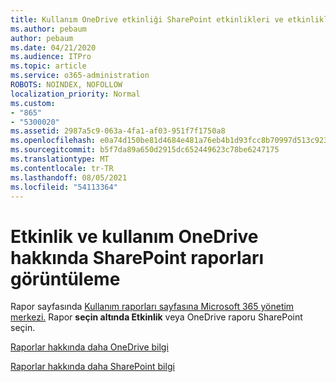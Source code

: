 ```yaml
---
title: Kullanım OneDrive etkinliği SharePoint etkinlikleri ve etkinlikleri izleme
ms.author: pebaum
author: pebaum
ms.date: 04/21/2020
ms.audience: ITPro
ms.topic: article
ms.service: o365-administration
ROBOTS: NOINDEX, NOFOLLOW
localization_priority: Normal
ms.custom:
- "865"
- "5300020"
ms.assetid: 2987a5c9-063a-4fa1-af03-951f7f1750a8
ms.openlocfilehash: e0a74d150be81d4684e481a76eb4b1d93fcc8b70997d513c9230406f520d1ec2
ms.sourcegitcommit: b5f7da89a650d2915dc652449623c78be6247175
ms.translationtype: MT
ms.contentlocale: tr-TR
ms.lasthandoff: 08/05/2021
ms.locfileid: "54113364"
---
```

# <a name="view-reports-on-onedrive-and-sharepoint-activity-and-usage"></a>Etkinlik ve kullanım OneDrive hakkında SharePoint raporları görüntüleme

Rapor sayfasında [Kullanım raporları sayfasına Microsoft 365 yönetim merkezi.](https://admin.microsoft.com/AdminPortal/Home) Rapor **seçin altında Etkinlik** veya OneDrive raporu SharePoint seçin.
  
[Raporlar hakkında daha OneDrive bilgi](https://go.microsoft.com/fwlink/?linkid=875239)
  
[Raporlar hakkında daha SharePoint bilgi](https://go.microsoft.com/fwlink/?linkid=875240)
  